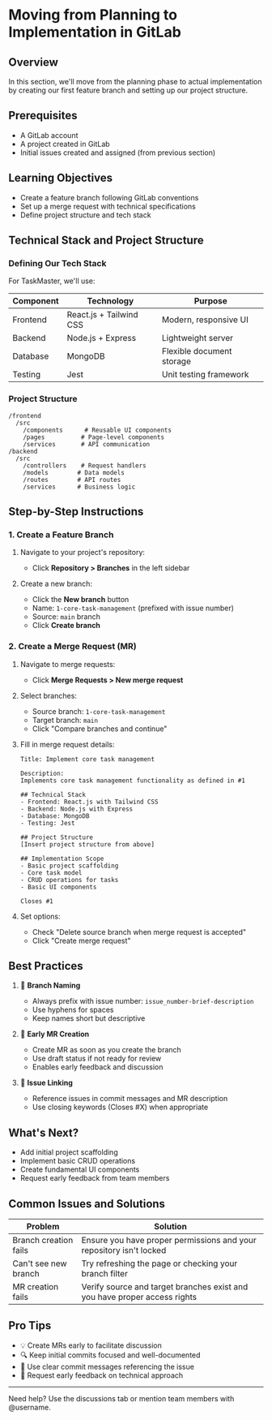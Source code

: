 # Moving from Planning to Implementation in GitLab

## Overview
In this section, we'll move from the planning phase to actual implementation by creating our first feature branch and setting up our project structure.

## Prerequisites
- A GitLab account
- A project created in GitLab
- Initial issues created and assigned (from previous section)

## Learning Objectives
- Create a feature branch following GitLab conventions
- Set up a merge request with technical specifications
- Define project structure and tech stack

## Technical Stack and Project Structure

### Defining Our Tech Stack
For TaskMaster, we'll use:

Component | Technology | Purpose
----------|------------|----------
Frontend | React.js + Tailwind CSS | Modern, responsive UI
Backend | Node.js + Express | Lightweight server
Database | MongoDB | Flexible document storage
Testing | Jest | Unit testing framework

### Project Structure
```
/frontend
  /src
    /components      # Reusable UI components
    /pages          # Page-level components
    /services       # API communication
/backend
  /src
    /controllers    # Request handlers
    /models        # Data models
    /routes        # API routes
    /services      # Business logic
```

## Step-by-Step Instructions

### 1. Create a Feature Branch

1. Navigate to your project's repository:
   - Click **Repository > Branches** in the left sidebar

2. Create a new branch:
   - Click the **New branch** button
   - Name: `1-core-task-management` (prefixed with issue number)
   - Source: `main` branch
   - Click **Create branch**

### 2. Create a Merge Request (MR)

1. Navigate to merge requests:
   - Click **Merge Requests > New merge request**

2. Select branches:
   - Source branch: `1-core-task-management`
   - Target branch: `main`
   - Click "Compare branches and continue"

3. Fill in merge request details:
   ```
   Title: Implement core task management
   
   Description:
   Implements core task management functionality as defined in #1

   ## Technical Stack
   - Frontend: React.js with Tailwind CSS
   - Backend: Node.js with Express
   - Database: MongoDB
   - Testing: Jest

   ## Project Structure
   [Insert project structure from above]

   ## Implementation Scope
   - Basic project scaffolding
   - Core task model
   - CRUD operations for tasks
   - Basic UI components

   Closes #1
   ```

4. Set options:
   - Check "Delete source branch when merge request is accepted"
   - Click "Create merge request"

## Best Practices

1. 📌 **Branch Naming**
   - Always prefix with issue number: `issue_number-brief-description`
   - Use hyphens for spaces
   - Keep names short but descriptive

2. 🔄 **Early MR Creation**
   - Create MR as soon as you create the branch
   - Use draft status if not ready for review
   - Enables early feedback and discussion

3. 🔗 **Issue Linking**
   - Reference issues in commit messages and MR description
   - Use closing keywords (Closes #X) when appropriate

## What's Next?
- Add initial project scaffolding
- Implement basic CRUD operations
- Create fundamental UI components
- Request early feedback from team members

## Common Issues and Solutions

Problem | Solution
--------|----------
Branch creation fails | Ensure you have proper permissions and your repository isn't locked
Can't see new branch | Try refreshing the page or checking your branch filter
MR creation fails | Verify source and target branches exist and you have proper access rights

## Pro Tips
- 💡 Create MRs early to facilitate discussion
- 🔍 Keep initial commits focused and well-documented
- 📝 Use clear commit messages referencing the issue
- 👥 Request early feedback on technical approach

---
Need help? Use the discussions tab or mention team members with @username.
